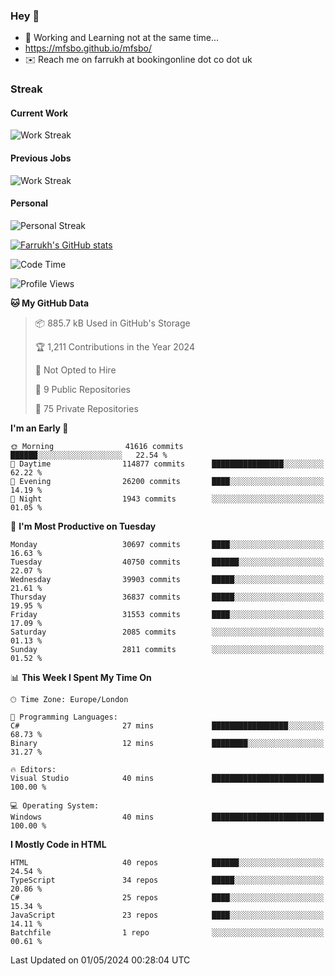 ### Hey 👋

- 🏃 Working and Learning not at the same time...
- https://mfsbo.github.io/mfsbo/
- ✉️ Reach me on farrukh at bookingonline dot co dot uk

### Streak
#### Current Work
![Work Streak](https://streak-stats.demolab.com/?user=mfsbo)
#### Previous Jobs
![Work Streak](https://streak-stats.demolab.com/?user=farrukhcw)
#### Personal
![Personal Streak](https://streak-stats.demolab.com/?user=farrukhsubhani)

[![Farrukh's GitHub stats](https://github-readme-stats.vercel.app/api?username=mfsbo&hide=stars&count_private=true)](https://github.com/mfsbo/)

<!--START_SECTION:waka-->
![Code Time](http://img.shields.io/badge/Code%20Time-616%20hrs%2053%20mins-blue)

![Profile Views](http://img.shields.io/badge/Profile%20Views-0-blue)

**🐱 My GitHub Data** 

> 📦 885.7 kB Used in GitHub's Storage 
 > 
> 🏆 1,211 Contributions in the Year 2024
 > 
> 🚫 Not Opted to Hire
 > 
> 📜 9 Public Repositories 
 > 
> 🔑 75 Private Repositories 
 > 
**I'm an Early 🐤** 

```text
🌞 Morning                41616 commits       ██████░░░░░░░░░░░░░░░░░░░   22.54 % 
🌆 Daytime                114877 commits      ████████████████░░░░░░░░░   62.22 % 
🌃 Evening                26200 commits       ████░░░░░░░░░░░░░░░░░░░░░   14.19 % 
🌙 Night                  1943 commits        ░░░░░░░░░░░░░░░░░░░░░░░░░   01.05 % 
```
📅 **I'm Most Productive on Tuesday** 

```text
Monday                   30697 commits       ████░░░░░░░░░░░░░░░░░░░░░   16.63 % 
Tuesday                  40750 commits       ██████░░░░░░░░░░░░░░░░░░░   22.07 % 
Wednesday                39903 commits       █████░░░░░░░░░░░░░░░░░░░░   21.61 % 
Thursday                 36837 commits       █████░░░░░░░░░░░░░░░░░░░░   19.95 % 
Friday                   31553 commits       ████░░░░░░░░░░░░░░░░░░░░░   17.09 % 
Saturday                 2085 commits        ░░░░░░░░░░░░░░░░░░░░░░░░░   01.13 % 
Sunday                   2811 commits        ░░░░░░░░░░░░░░░░░░░░░░░░░   01.52 % 
```


📊 **This Week I Spent My Time On** 

```text
🕑︎ Time Zone: Europe/London

💬 Programming Languages: 
C#                       27 mins             █████████████████░░░░░░░░   68.73 % 
Binary                   12 mins             ████████░░░░░░░░░░░░░░░░░   31.27 % 

🔥 Editors: 
Visual Studio            40 mins             █████████████████████████   100.00 % 

💻 Operating System: 
Windows                  40 mins             █████████████████████████   100.00 % 
```

**I Mostly Code in HTML** 

```text
HTML                     40 repos            ██████░░░░░░░░░░░░░░░░░░░   24.54 % 
TypeScript               34 repos            █████░░░░░░░░░░░░░░░░░░░░   20.86 % 
C#                       25 repos            ████░░░░░░░░░░░░░░░░░░░░░   15.34 % 
JavaScript               23 repos            ████░░░░░░░░░░░░░░░░░░░░░   14.11 % 
Batchfile                1 repo              ░░░░░░░░░░░░░░░░░░░░░░░░░   00.61 % 
```




 Last Updated on 01/05/2024 00:28:04 UTC
<!--END_SECTION:waka-->
<!--
**mfsbo/mfsbo** is a ✨ _special_ ✨ repository because its `README.md` (this file) appears on your GitHub profile.

Here are some ideas to get you started:

- 🔭 I’m currently working on ...
- 🌱 I’m currently learning ...
- 👯 I’m looking to collaborate on ...
- 🤔 I’m looking for help with ...
- 💬 Ask me about ...
- 📫 How to reach me: ...
- 😄 Pronouns: ...
- ⚡ Fun fact: ...
-->
